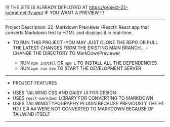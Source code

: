 !!!
THE SITE IS ALREADY DEPLOYED AT https://project-22-subrat.netlify.app/ IF YOU WANT A PREVIEW
!!!

---

Project Description: 22. Markdown Previewer (React): React app that converts Markdown text to HTML and displays it in real-time.

- TO RUN THIS PROJECT
  -YOU MAY JUST CLONE THE REPO OR PULL THE LATEST CHANGES FROM THE EXISTING MAIN BRANCH...
  -CHANGE THE DIRECTORY TO MarkDownPreviewer

  - RUN `npm install` OR `npm i` TO INSTALL ALL THE DEPENDENCIES
  - RUN `npm run dev` TO START THE DEVELOPMENT SERVER

---

- PROJECT FEATURES

* USES TAILWIND CSS AND DAISY UI FOR DESIGN
* USES `react-markdown` LIBRARY FOR CONVERTING TO MARKDOWN
* USES TAILWIND/TYPOGRAPHY PLUGIN BECAUSE PREVIOUSLY THE H1 H2 I.E # ## WERE NOT CONVERTED TO MARKDOWN BECAUSE OF TAILWIND ITSELF

---
